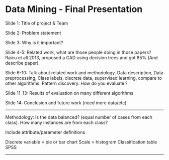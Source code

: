 # Data Mining - Final Presentation

Slide 1: Title of project & Team

Slide 2: Problem statement

Slide 3: Why is it important?

Slide 4-5: Related work, what are those people doing in those papers? Raicu et all 2013, proposed a CAD using decision trees and got 85% (And describe paper).

Slide 6-10: Talk about related work and methodology. Data description, Data preprocessing, Class labels, discrete data, supervised learning, compare to other algorithms. Pattern discovery. How do you evaluate.?

Slide 11-13: Results of evaluation on many different algorithms

Slide 14: Conclusion and future work (need more data/etc)

***

Methodology: Is the data balanced? (equal number of cases from each class). How many instances are from each class?

Include attribute/parameter definitions

Discrete variable = pie or bar chart
Scale = histogram
Classification table SPSS

***

